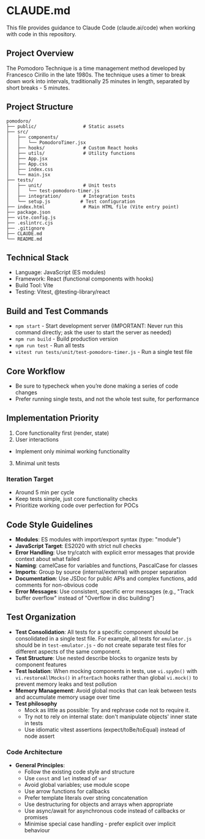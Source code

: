 # CLAUDE.md

This file provides guidance to Claude Code (claude.ai/code) when working with code in this repository.

## Project Overview
The Pomodoro Technique is a time management method developed by Francesco Cirillo in the late 1980s. The technique uses a timer to break down work into intervals, traditionally 25 minutes in length, separated by short breaks - 5 minutes.

## Project Structure
```
pomodoro/
├── public/                 # Static assets
├── src/
│   ├── components/
│   │   └── PomodoroTimer.jsx
│   ├── hooks/              # Custom React hooks
│   ├── utils/              # Utility functions
│   ├── App.jsx
│   ├── App.css
│   ├── index.css
│   └── main.jsx
├── tests/
│   ├── unit/               # Unit tests
│   │   └── test-pomodoro-timer.js
│   ├── integration/        # Integration tests
│   └── setup.js           # Test configuration
├── index.html              # Main HTML file (Vite entry point)
├── package.json
├── vite.config.js
├── .eslintrc.cjs
├── .gitignore
├── CLAUDE.md
└── README.md
```

## Technical Stack
- Language: JavaScript (ES modules)
- Framework: React (functional components with hooks)
- Build Tool: Vite
- Testing: Vitest, @testing-library/react

## Build and Test Commands

- `npm start` - Start development server (IMPORTANT: Never run this command directly; ask the user to start the server
  as needed)
- `npm run build` - Build production version
- `npm run test` - Run all tests
- `vitest run tests/unit/test-pomodoro-timer.js` - Run a single test file

## Core Workflow
- Be sure to typecheck when you’re done making a series of code changes
- Prefer running single tests, and not the whole test suite, for performance


## Implementation Priority
1. Core functionality first (render, state)
2. User interactions
  - Implement only minimal working functionality
3. Minimal unit tests

### Iteration Target
- Around 5 min per cycle
- Keep tests simple, just core functionality checks
- Prioritize working code over perfection for POCs

## Code Style Guidelines

- **Modules**: ES modules with import/export syntax (type: "module")
- **JavaScript Target**: ES2020 with strict null checks
- **Error Handling**: Use try/catch with explicit error messages that provide context about what failed
- **Naming**: camelCase for variables and functions, PascalCase for classes
- **Imports**: Group by source (internal/external) with proper separation
- **Documentation**: Use JSDoc for public APIs and complex functions, add comments for non-obvious code
- **Error Messages**: Use consistent, specific error messages (e.g., "Track buffer overflow" instead of "Overflow in disc building")

## Test Organization

- **Test Consolidation**: All tests for a specific component should be consolidated in a single test file.
  For example, all tests for `emulator.js` should be in `test-emulator.js` - do not create separate test files
  for different aspects of the same component.
- **Test Structure**: Use nested describe blocks to organize tests by component features
- **Test Isolation**: When mocking components in tests, use `vi.spyOn()` with `vi.restoreAllMocks()` in
  `afterEach` hooks rather than global `vi.mock()` to prevent memory leaks and test pollution
- **Memory Management**: Avoid global mocks that can leak between tests and accumulate memory usage over time
- **Test philosophy**
  - Mock as little as possible: Try and rephrase code not to require it.
  - Try not to rely on internal state: don't manipulate objects' inner state in tests
  - Use idiomatic vitest assertions (expect/toBe/toEqual) instead of node assert


### Code Architecture

- **General Principles**:
  - Follow the existing code style and structure
  - Use `const` and `let` instead of `var`
  - Avoid global variables; use module scope
  - Use arrow functions for callbacks
  - Prefer template literals over string concatenation
  - Use destructuring for objects and arrays when appropriate
  - Use async/await for asynchronous code instead of callbacks or promises
  - Minimise special case handling - prefer explicit over implicit behaviour
